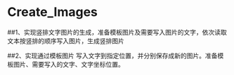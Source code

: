 # Create_Images

##1、实现竖排文字图片的生成，准备模板图片及需要写入图片的文字，依次读取文本按竖排的顺序写入图片，生成竖排图片

##2、实现通过模板图片 写入文字到指定位置，并分别保存成新的图片。准备模板图片、需要写入的文字、文字坐标位置。
